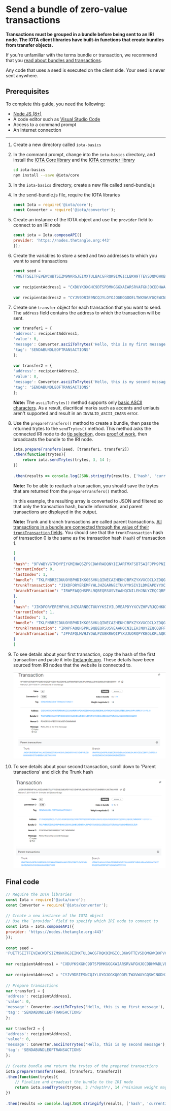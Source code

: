 # Send a bundle of zero-value transactions

**Transactions must be grouped in a bundle before being sent to an IRI node. The IOTA client libraries have built-in functions that create bundles from transfer objects.**

If you're unfamiliar with the terms bundle or transaction, we recommend that you [read about bundles and transactions](../concepts/bundles-and-transactions.md).

Any code that uses a seed is executed on the client side. Your seed is never sent anywhere.

## Prerequisites

To complete this guide, you need the following:

* [Node JS (8+)](https://nodejs.org/en/)
* A code editor such as [Visual Studio Code](https://code.visualstudio.com/Download)
* Access to a command prompt
* An Internet connection

---

1. Create a new directory called `iota-basics`

2. In the command prompt, change into the `iota-basics` directory, and install the [IOTA Core library](https://github.com/iotaledger/iota.js/tree/next/packages/core) and the [IOTA converter library](https://github.com/iotaledger/iota.js/tree/next/packages/converter)

    ```bash
    cd iota-basics
    npm install --save @iota/core
    ```

3. In the `iota-basics` directory, create a new file called send-bundle.js

4. In the send-bundle.js file, require the IOTA libraries

    ```js
    const Iota = require('@iota/core');
    const Converter = require('@iota/converter');
    ```

5. Create an instance of the IOTA object and use the `provider` field to connect to an IRI node

    ```js
    const iota = Iota.composeAPI({
    provider: 'https://nodes.thetangle.org:443'
    });
    ```

6. Create the variables to store a seed and two addresses to which you want to send transactions

    ```js
    const seed =
    'PUETTSEITFEVEWCWBTSIZM9NKRGJEIMXTULBACGFRQK9IMGICLBKW9TTEVSDQMGWKBXPVCBMMCXWMNPDX';

    var recipientAddress1 = "CXDUYK9XGHC9DTSPDMKGGGXAIARSRVAFGHJOCDDHWADLVBBOEHLICHTMGKVDOGRU9TBESJNHAXYPVJ9R9";

    var recipientAddress2 = "CYJV9DRIE9NCQJYLOYOJOGKQGOOELTWXVWUYGQSWCNODHJAHACADUAAHQ9ODUICCESOIVZABA9LTMM9RW";
    ```

7. Create one `transfer` object for each transaction that you want to send. The `address` field contains the address to which the transaction will be sent.

    ```js
    var transfer1 = {
    'address': recipientAddress1,
    'value': 0,
    'message': Converter.asciiToTrytes('Hello, this is my first message'),
    'tag': 'SENDABUNDLEOFTRANSACTIONS'
    };

    var transfer2 = {
    'address': recipientAddress2, 
    'value': 0,
    'message': Converter.asciiToTrytes('Hello, this is my second message'),
    'tag': 'SENDABUNDLEOFTRANSACTIONS'
    };
    ```

    **Note:** The `asciiToTrytes()` method supports only [basic ASCII characters](https://en.wikipedia.org/wiki/ASCII#Printable_characters). As a result, diacritical marks such as accents and umlauts aren't supported and result in an `INVALID_ASCII_CHARS` error.

8. Use the `prepareTransfers()` method to create a bundle, then pass the returned trytes to the `sendTrytes()` method. This method asks the connected IRI node to do [tip selection](root://the-tangle/0.1/concepts/tip-selection.md), does [proof of work](root://the-tangle/0.1/concepts/proof-of-work.md), then broadcasts the bundle to the IRI node.

    ```js
    iota.prepareTransfers(seed, [transfer1, transfer2])
    .then(function(trytes){
        return iota.sendTrytes(trytes, 3, 14 );
    })

    .then(results => console.log(JSON.stringify(results, ['hash', 'currentIndex', 'lastIndex', 'bundle', 'trunkTransaction', 'branchTransaction'], 1)));
    ```

    **Note:** To be able to reattach a transaction, you should save the trytes that are returned from the `prepareTransfers()` method.

    In this example, the resulting array is converted to JSON and filtered so that only the transaction hash, bundle information, and parent transactions are displayed in the output.

    **Note:** Trunk and branch transactions are called parent transactions.
[All transactions in a bundle are connected through the value of their `trunkTransaction` fields](../references/structure-of-a-bundle.md). You should see that the `trunkTransaction` hash of transaction 0 is the same as the transaction hash (`hash`) of transaction 1.

    ```json
    [
    {
    "hash": "9FVWBYVGTMDYPIYGMEHWQSZF9CDWHRADQNYIEJARTMXFSBTSAIFJPM9PNILLLBYIKSMIIDUOVSBWZ9999",
    "currentIndex": 0,
    "lastIndex": 1,
    "bundle": "TKLFNBRZCDUUOYBPHDIKKGSSVKLQINECAZHEKHJBPXZYXVXCDCLXZDQGUXTSZVWJVYABICHESIXXXLZU9",
    "trunkTransaction": "JIKDFORYEREMFYHLJHZGARNECTUUYYKSIVILDMEAPDYYXCVZHPVRJQDHKKWXMYGTUHBRBVYJXKTNA9999",
    "branchTransaction": "IRWPFAQQHSPRL9QBEQRSUSVEAAHQCNILEHJNUYZEQCQBFFLEV9FSGJQH9DZNKCHCOKGMAIXAUDBZZ9999"
    },
    {
    "hash": "JIKDFORYEREMFYHLJHZGARNECTUUYYKSIVILDMEAPDYYXCVZHPVRJQDHKKWXMYGTUHBRBVYJXKTNA9999",
    "currentIndex": 1,
    "lastIndex": 1,
    "bundle": "TKLFNBRZCDUUOYBPHDIKKGSSVKLQINECAZHEKHJBPXZYXVXCDCLXZDQGUXTSZVWJVYABICHESIXXXLZU9",
    "trunkTransaction": "IRWPFAQQHSPRL9QBEQRSUSVEAAHQCNILEHJNUYZEQCQBFFLEV9FSGJQH9DZNKCHCOKGMAIXAUDBZZ9999",
    "branchTransaction": "JPFAFQLMVHJYDWLPZUBKRWQIPYXUJUORQPYKBOLKRLAQKRDKVYWYZRQQEFSARZRPNZTGQANOIATT99999"
    }
    ]
    ```

9. To see details about your first transaction, copy the hash of the first transaction and paste it into [thetangle.org](https://thetangle.org/). These details have been sourced from IRI nodes that the website is connected to.

    ![Transaction in a Tangle explorer](../tangle-explorer.PNG)

10. To see details about your second transaction, scroll down to 'Parent transactions' and click the Trunk hash

    ![Trunk transaction in a Tangle explorer](../tangle-explorer-trunk.PNG)

## Final code

```js
// Require the IOTA libraries
const Iota = require('@iota/core');
const Converter = require('@iota/converter');

// Create a new instance of the IOTA object
// Use the `provider` field to specify which IRI node to connect to
const iota = Iota.composeAPI({
provider: 'https://nodes.thetangle.org:443'
});

const seed =
'PUETTSEITFEVEWCWBTSIZM9NKRGJEIMXTULBACGFRQK9IMGICLBKW9TTEVSDQMGWKBXPVCBMMCXWMNPDX';

var recipientAddress1 = "CXDUYK9XGHC9DTSPDMKGGGXAIARSRVAFGHJOCDDHWADLVBBOEHLICHTMGKVDOGRU9TBESJNHAXYPVJ9R9";

var recipientAddress2 = "CYJV9DRIE9NCQJYLOYOJOGKQGOOELTWXVWUYGQSWCNODHJAHACADUAAHQ9ODUICCESOIVZABA9LTMM9RW";

// Prepare transactions
var transfer1 = {
'address': recipientAddress1,
'value': 0,
'message': Converter.asciiToTrytes('Hello, this is my first message'),
'tag': 'SENDABUNDLEOFTRANSACTIONS'
};

var transfer2 = {
'address': recipientAddress2,
'value': 0,
'message': Converter.asciiToTrytes('Hello, this is my second message'),
'tag': 'SENDABUNDLEOFTRANSACTIONS'
};

// Create bundle and return the trytes of the prepared transactions
iota.prepareTransfers(seed, [transfer1, transfer2])
.then(function(trytes){
    // Finalize and broadcast the bundle to the IRI node
    return iota.sendTrytes(trytes, 3 /*depth*/, 14 /*minimum weight magnitude*/);
})

.then(results => console.log(JSON.stringify(results, ['hash', 'currentIndex', 'lastIndex', 'bundle', 'trunkTransaction', 'branchTransaction'], 1)));
```



